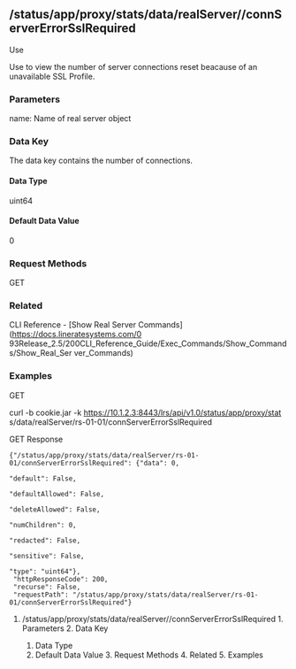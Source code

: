 ## /status/app/proxy/stats/data/realServer/<name>/connServerErrorSslRequired

Use

Use to view the number of server connections reset beacause of an unavailable
SSL Profile.

### Parameters

name: Name of real server object

### Data Key

The data key contains the number of connections.

#### Data Type

uint64

#### Default Data Value

0

### Request Methods

GET

### Related

CLI Reference - [Show Real Server Commands](https://docs.lineratesystems.com/0
93Release_2.5/200CLI_Reference_Guide/Exec_Commands/Show_Commands/Show_Real_Ser
ver_Commands)

### Examples

GET

curl -b cookie.jar -k https://10.1.2.3:8443/lrs/api/v1.0/status/app/proxy/stat
s/data/realServer/rs-01-01/connServerErrorSslRequired

GET Response

    
    {"/status/app/proxy/stats/data/realServer/rs-01-01/connServerErrorSslRequired": {"data": 0,
                                                                                      "default": False,
                                                                                      "defaultAllowed": False,
                                                                                      "deleteAllowed": False,
                                                                                      "numChildren": 0,
                                                                                      "redacted": False,
                                                                                      "sensitive": False,
                                                                                      "type": "uint64"},
     "httpResponseCode": 200,
     "recurse": False,
     "requestPath": "/status/app/proxy/stats/data/realServer/rs-01-01/connServerErrorSslRequired"}
    

  1. /status/app/proxy/stats/data/realServer/<name>/connServerErrorSslRequired
    1. Parameters
    2. Data Key
      1. Data Type
      2. Default Data Value
    3. Request Methods
    4. Related
    5. Examples

